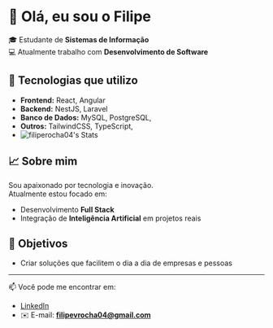 # 👋 Olá, eu sou o Filipe

🎓 Estudante de **Sistemas de Informação**  
💻 Atualmente trabalho com **Desenvolvimento de Software**  

## 🚀 Tecnologias que utilizo
- **Frontend:** React, Angular  
- **Backend:** NestJS, Laravel  
- **Banco de Dados:** MySQL, PostgreSQL,  
- **Outros:** TailwindCSS, TypeScript,
- ![filiperocha04's Stats](https://github-readme-stats.vercel.app/api?username=filiperocha04&theme=prussian&show_icons=true&hide_border=true&count_private=true)   

## 📈 Sobre mim
Sou apaixonado por tecnologia e inovação.  
Atualmente estou focado em:
- Desenvolvimento **Full Stack**  
- Integração de **Inteligência Artificial** em projetos reais  

## 🎯 Objetivos
- Criar soluções que facilitem o dia a dia de empresas e pessoas  

---

📫 Você pode me encontrar em:  
- [LinkedIn](https://www.linkedin.com/in/filipevrocha/)  
- ✉️ E-mail: **filipevrocha04@gmail.com**


<!--
**FilipeRocha04/FilipeRocha04** is a ✨ _special_ ✨ repository because its `README.md` (this file) appears on your GitHub profile.

Here are some ideas to get you started:

- 🔭 I’m currently working on ...
- 🌱 I’m currently learning ...
- 👯 I’m looking to collaborate on ...
- 🤔 I’m looking for help with ...
- 💬 Ask me about ...
- 📫 How to reach me: ...
- 😄 Pronouns: ...
- ⚡ Fun fact: ...
-->

